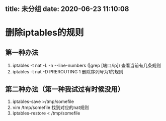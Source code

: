 title: 未分组
date: 2020-06-23 11:10:08
---------
# 删除iptables的规则

## 第一种办法
1. iptables -t nat -L -n --line-numbers (|grep [端口/ip]) 查看当前有几条规则
1. iptables -t nat -D PREROUTING 1 删除序列号为1的规则

## 第二种办法（第一种我试过有时候没用）
1. iptables-save >/tmp/somefile
1. vim /tmp/somefile         找到对应的nat规则
1. iptables-restore < /tmp/somefile